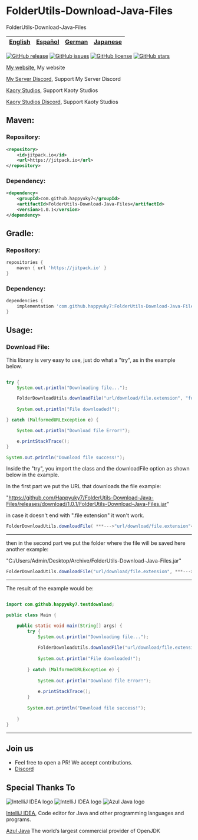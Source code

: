 # FolderUtils-Download-Java-Files
FolderUtils-Download-Java-Files

| [English](README.md)  | [Español](README_ES.md) | [German](README_DE.md) | [Japanese](README_JP.md) |
|------| ---- | ---- | ---- |

[![GitHub release](https://img.shields.io/github/release/Happyuky7/FolderUtils-Download-Java-Files.svg)](https://github.com/Happyuky7/FolderUtils-Download-Java-Files/releases/tag/1.0.1)
[![GitHub issues](https://img.shields.io/github/issues/Happyuky7/FolderUtils-Download-Java-Files.svg)](https://github.com/Happyuky7/FolderUtils-Download-Java-Files/issues)
[![GitHub license](https://img.shields.io/github/license/Happyuky7/FolderUtils-Download-Java-Files.svg)](https://github.com/Happyuky7/FolderUtils-Download-Java-Files/blob/master/LICENSE)
[![GitHub stars](https://img.shields.io/github/stars/Happyuky7/FolderUtils-Download-Java-Files.svg)]()

[My website](https://happyrogelio7.xyz), My website 

[My Server Discord](https://discord.gg/3EebYUyeUX), Support My Server Discord

[Kaory Studios](https://kaorystudios.xyz), Support Kaoty Studios

[Kaory Studios Discord](https://discord.gg/Gw7m8kC), Support Kaoty Studios

## Maven:

### Repository:
```xml
<repository>
    <id>jitpack.io</id>
    <url>https://jitpack.io</url>
</repository>
```

### Dependency:
```xml
<dependency>
    <groupId>com.github.happyuky7</groupId>
    <artifactId>FolderUtils-Download-Java-Files</artifactId>
    <version>1.0.1</version>
</dependency>
```

## Gradle:

### Repository:
```groovy
repositories {
    maven { url 'https://jitpack.io' }
}
```

### Dependency:
```groovy
dependencies {
    implementation 'com.github.happyuky7:FolderUtils-Download-Java-Files:1.0.1'
}
```

## Usage:

### Download File:

This library is very easy to use, just do what a "try", as in the example below.

```java

try {
    System.out.println("Downloading file...");

    FolderDownloadUtils.downloadFile("url/download/file.extension", "folder/file.extension");
    
    System.out.println("File downloaded!");

} catch (MalformedURLException e) {

    System.out.println("Download file Error!");

    e.printStackTrace();
}

System.out.println("Download file success!");

```

Inside the "try", you import the class and the downloadFile option as shown below in the example.

In the first part we put the URL that downloads the file example: 

"https://github.com/Happyuky7/FolderUtils-Download-Java-Files/releases/download/1.0.1/FolderUtils-Download-Java-Files.jar" 

in case it doesn't end with ".file extension" it won't work.

```java
FolderDownloadUtils.downloadFile( ***--->"url/download/file.extension"<---***
```

---

then in the second part we put the folder where the file will be saved here another example:

"C:/Users/Admin/Desktop/Archive/FolderUtils-Download-Java-Files.jar"

```java
FolderDownloadUtils.downloadFile("url/download/file.extension", ***--->"folder/file.extension"<---***);
```

---

The result of the example would be:

```java

import com.github.happyuky7.testdownload;

public class Main {

    public static void main(String[] args) {
        try {
            System.out.println("Downloading file...");
            
            FolderDownloadUtils.downloadFile("url/download/file.extension", "folder/file.extension");
            
            System.out.println("File downloaded!");
            
        } catch (MalformedURLException e) {
            
            System.out.println("Download file Error!");
            
            e.printStackTrace();
        }
        
        System.out.println("Download file success!");
        
    }
}

```



---

## Join us

* Feel free to open a PR! We accept contributions.
* [Discord](https://discord.gg/3EebYUyeUX)

## Special Thanks To

![IntelliJ IDEA logo](https://resources.jetbrains.com/storage/products/company/brand/logos/IntelliJ_IDEA_icon.png?size=100px)
![IntelliJ IDEA logo](https://resources.jetbrains.com/storage/products/company/brand/logos/IntelliJ_IDEA.png)
![Azul Java logo](https://www.azul.com/wp-content/themes/azul/dist/img/logo.svg)


[IntelliJ IDEA](https://www.jetbrains.com/idea/), Code editor for Java and other programming languages and programs.

[Azul Java](https://www.azul.com/) The world’s largest commercial provider of OpenJDK
